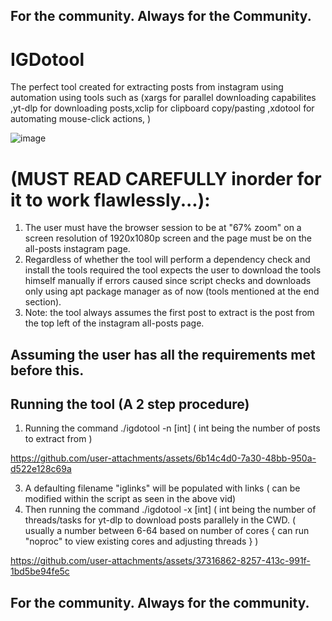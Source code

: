 ## For the community. Always for the Community.
# IGDotool #
The perfect tool created for extracting posts from instagram using automation using tools such as (xargs for parallel downloading capabilites ,yt-dlp for downloading posts,xclip for clipboard copy/pasting ,xdotool for automating mouse-click actions, )

![image](https://github.com/user-attachments/assets/e914a006-df30-4a36-b57d-4aca54fc1886)

# (MUST READ CAREFULLY inorder for it to work flawlessly...):
1. The user must have the browser session to be at "67% zoom" on a screen resolution of 1920x1080p screen and the page must be on the all-posts instagram page.
2. Regardless of whether the tool will perform a dependency check and install the tools required the tool expects the user to download the tools himself manually if errors caused since script checks and downloads only using apt package manager as of now (tools mentioned at the end section).
3. Note: the tool always assumes the first post to extract is the post from the top left of the instagram all-posts page.
## Assuming the user has all the requirements met before this.
## Running the tool (A 2 step procedure)
1. Running the command ./igdotool -n [int] ( int being the number of posts to extract from )



https://github.com/user-attachments/assets/6b14c4d0-7a30-48bb-950a-d522e128c69a


3. A defaulting filename "iglinks" will be populated with links ( can be modified within the script as seen in the above vid) 
4. Then running the command ./igdotool -x [int] ( int being the number of threads/tasks for yt-dlp to download posts parallely in the CWD. ( usually a number between 6-64 based on number of cores { can run "noproc" to view existing cores and adjusting threads } )


https://github.com/user-attachments/assets/37316862-8257-413c-991f-1bd5be94fe5c



## For the community. Always for the community.


